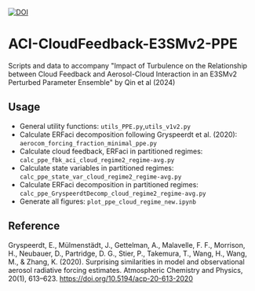 [![DOI](https://zenodo.org/badge/866702557.svg)](https://doi.org/10.5281/zenodo.13883276)

# ACI-CloudFeedback-E3SMv2-PPE
Scripts and data to accompany "Impact of Turbulence on the Relationship between Cloud Feedback and Aerosol-Cloud Interaction in an E3SMv2 Perturbed Parameter Ensemble" by Qin et al (2024)

## Usage
- General utility functions: `utils_PPE.py`,`utils_v1v2.py`
- Calculate ERFaci decomposition following Gryspeerdt et al. (2020): `aerocom_forcing_fraction_minimal_ppe.py`
- Calculate cloud feedback, ERFaci in partitioned regimes: `calc_ppe_fbk_aci_cloud_regime2_regime-avg.py`
- Calculate state variables in partitioned regimes: `calc_ppe_state_var_cloud_regime2_regime-avg.py`
- Calculate ERFaci decomposition in partitioned regimes: `calc_ppe_GryspeerdtDecomp_cloud_regime2_regime-avg.py`
- Generate all figures: `plot_ppe_cloud_regime_new.ipynb`

## Reference
Gryspeerdt, E., Mülmenstädt, J., Gettelman, A., Malavelle, F. F., Morrison, H., Neubauer, D., Partridge, D. G., Stier, P., Takemura, T., Wang, H., Wang, M., & Zhang, K. (2020). Surprising similarities in model and observational aerosol radiative forcing estimates. Atmospheric Chemistry and Physics, 20(1), 613–623. https://doi.org/10.5194/acp-20-613-2020
